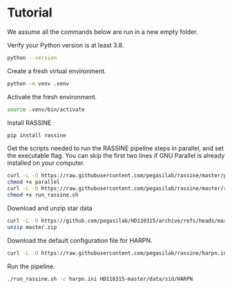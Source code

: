 # Tutorial

We assume all the commands below are run in a new empty folder.

Verify your Python version is at least 3.8.

```bash
python --version
```

Create a fresh virtual environment.
```bash
python -m venv .venv
```

Activate the fresh environment.
```bash
source .venv/bin/activate
```

Install RASSINE

```bash
pip install rassine
```

Get the scripts needed to run the RASSINE pipeline steps in parallel, and set the executable flag. You can skip the first two lines if GNU Parallel is already installed on your computer.

```bash
curl -L -O https://raw.githubusercontent.com/pegasilab/rassine/master/parallel
chmod +x parallel
curl -L -O https://raw.githubusercontent.com/pegasilab/rassine/master/run_rassine.sh
chmod +x run_rassine.sh
```

Download and unzip star data

```bash
curl -L -O https://github.com/pegasilab/HD110315/archive/refs/heads/master.zip
unzip master.zip
```
Download the default configuration file for HARPN.

```bash
curl -L -O https://raw.githubusercontent.com/pegasilab/rassine/harpn.ini
```

Run the pipeline.
```bash
./run_rassine.sh -c harpn.ini HD110315-master/data/s1d/HARPN
```

